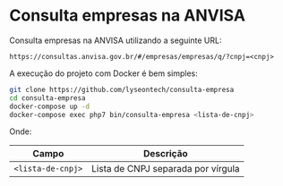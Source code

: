# Consulta empresas na ANVISA

Consulta empresas na ANVISA utilizando a seguinte URL:

```
https://consultas.anvisa.gov.br/#/empresas/empresas/q/?cnpj=<cnpj>
```

A execução do projeto com Docker é bem simples:

```bash
git clone https://github.com/lyseontech/consulta-empresa
cd consulta-empresa
docker-compose up -d
docker-compose exec php7 bin/consulta-empresa <lista-de-cnpj>
```

Onde:

| Campo             |  Descrição                         |
|-------------------|------------------------------------|
| `<lista-de-cnpj>` | Lista de CNPJ separada por vírgula |
